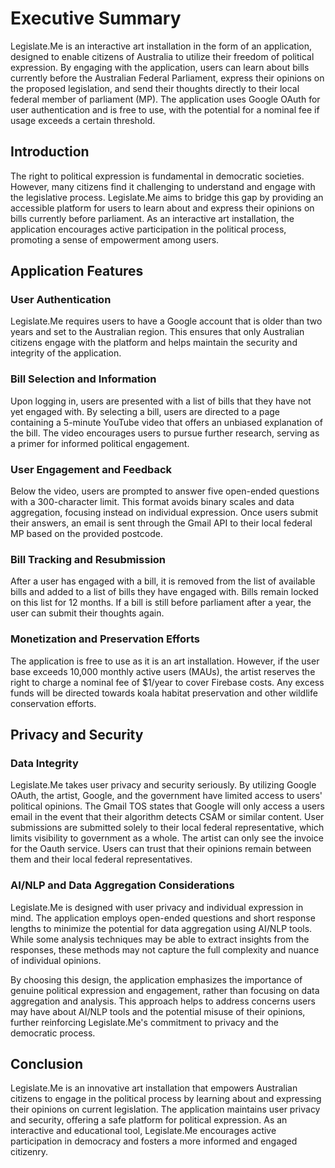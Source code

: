 # Executive Summary

Legislate.Me is an interactive art installation in the form of an application, designed to enable citizens of Australia to utilize their freedom of political expression. By engaging with the application, users can learn about bills currently before the Australian Federal Parliament, express their opinions on the proposed legislation, and send their thoughts directly to their local federal member of parliament (MP). The application uses Google OAuth for user authentication and is free to use, with the potential for a nominal fee if usage exceeds a certain threshold.

## Introduction

The right to political expression is fundamental in democratic societies. However, many citizens find it challenging to understand and engage with the legislative process. Legislate.Me aims to bridge this gap by providing an accessible platform for users to learn about and express their opinions on bills currently before parliament. As an interactive art installation, the application encourages active participation in the political process, promoting a sense of empowerment among users.

## Application Features

### User Authentication

Legislate.Me requires users to have a Google account that is older than two years and set to the Australian region. This ensures that only Australian citizens engage with the platform and helps maintain the security and integrity of the application.

### Bill Selection and Information

Upon logging in, users are presented with a list of bills that they have not yet engaged with. By selecting a bill, users are directed to a page containing a 5-minute YouTube video that offers an unbiased explanation of the bill. The video encourages users to pursue further research, serving as a primer for informed political engagement.

### User Engagement and Feedback

Below the video, users are prompted to answer five open-ended questions with a 300-character limit. This format avoids binary scales and data aggregation, focusing instead on individual expression. Once users submit their answers, an email is sent through the Gmail API to their local federal MP based on the provided postcode.

### Bill Tracking and Resubmission

After a user has engaged with a bill, it is removed from the list of available bills and added to a list of bills they have engaged with. Bills remain locked on this list for 12 months. If a bill is still before parliament after a year, the user can submit their thoughts again.

### Monetization and Preservation Efforts

The application is free to use as it is an art installation. However, if the user base exceeds 10,000 monthly active users (MAUs), the artist reserves the right to charge a nominal fee of $1/year to cover Firebase costs. Any excess funds will be directed towards koala habitat preservation and other wildlife conservation efforts.

##  Privacy and Security

### Data Integrity

Legislate.Me takes user privacy and security seriously. By utilizing Google OAuth, the artist, Google, and the government have limited access to users' political opinions. The Gmail TOS states that Google will only access a users email in the event that their algorithm detects CSAM or similar content. User submissions are submitted solely to their local federal representative, which limits visibility to government as a whole. The artist can only see the invoice for the Oauth service. Users can trust that their opinions remain between them and their local federal representatives.

### AI/NLP and Data Aggregation Considerations

Legislate.Me is designed with user privacy and individual expression in mind. The application employs open-ended questions and short response lengths to minimize the potential for data aggregation using AI/NLP tools. While some analysis techniques may be able to extract insights from the responses, these methods may not capture the full complexity and nuance of individual opinions.

By choosing this design, the application emphasizes the importance of genuine political expression and engagement, rather than focusing on data aggregation and analysis. This approach helps to address concerns users may have about AI/NLP tools and the potential misuse of their opinions, further reinforcing Legislate.Me's commitment to privacy and the democratic process.

##  Conclusion

Legislate.Me is an innovative art installation that empowers Australian citizens to engage in the political process by learning about and expressing their opinions on current legislation. The application maintains user privacy and security, offering a safe platform for political expression. As an interactive and educational tool, Legislate.Me encourages active participation in democracy and fosters a more informed and engaged citizenry.